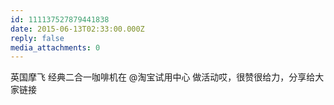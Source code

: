 ```yaml
---
id: 111137527879441838
date: 2015-06-13T02:33:00.000Z
reply: false
media_attachments: 0
---
```


英国摩飞 经典二合一咖啡机在 @淘宝试用中心 做活动哎，很赞很给力，分享给大家链接 ​​​​

